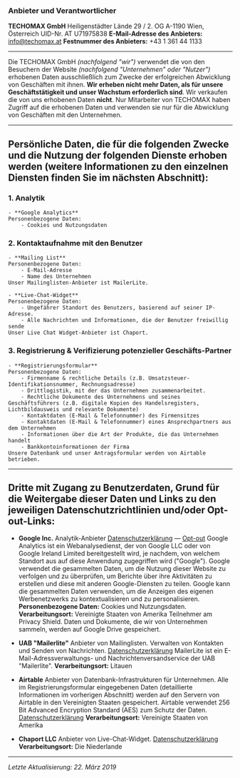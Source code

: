 ### Anbieter und Verantwortlicher
**TECHOMAX GmbH**
Heiligenstädter Lände 29 / 2. OG
A-1190 Wien, Österreich
UID-Nr. AT U71975838
**E-Mail-Adresse des Anbieters:** info@techomax.at
**Festnummer des Anbieters:** +43 1 361 44 1133
- - - -
Die TECHOMAX GmbH *(nachfolgend "wir")* verwendet die von den Besuchern der Website *(nachfolgend "Unternehmen" oder "Nutzer")* erhobenen Daten ausschließlich zum Zwecke der erfolgreichen Abwicklung von Geschäften mit ihnen. **Wir erheben nicht mehr Daten, als für unsere Geschäftstätigkeit und unser Wachstum erforderlich sind**. Wir verkaufen die von uns erhobenen Daten **nicht**. Nur Mitarbeiter von TECHOMAX haben Zugriff auf die erhobenen Daten und verwenden sie nur für die Abwicklung von Geschäften mit den Unternehmen.
- - - -
## Persönliche Daten, die für die folgenden Zwecke und die Nutzung der folgenden Dienste erhoben werden (weitere Informationen zu den einzelnen Diensten finden Sie im nächsten Abschnitt):
### 1. Analytik
	- **Google Analytics**
	Personenbezogene Daten:
		- Cookies und Nutzungsdaten

### 2. Kontaktaufnahme mit den Benutzer
	- **Mailing List**
	Personenbezogene Daten:
		- E-Mail-Adresse
		- Name des Unternehmen
	Unser Mailinglisten-Anbieter ist MailerLite.
	
	- **Live-Chat-Widget**
	Personenbezogene Daten:
		- Ungefährer Standort des Benutzers, basierend auf seiner IP-Adresse.
		- Alle Nachrichten und Informationen, die der Benutzer freiwillig sende
	Unser Live Chat Widget-Anbieter ist Chaport. 

### 3. Registrierung & Verifizierung potenzieller Geschäfts-Partner
	- **Registrierungsformular**
	Personenbezogene Daten:
		- Firmenname & rechtliche Details (z.B. Umsatzsteuer-Identifikationsnummer, Rechnungsadresse)
		- Drittlogistik, mit der das Unternehmen zusammenarbeitet.
		- Rechtliche Dokumente des Unternehmens und seines Geschäftsführers (z.B. digitale Kopien des Handelsregisters, Lichtbildausweis und relevante Dokumente)
		- Kontaktdaten (E-Mail & Telefonnummer) des Firmensitzes
		- Kontaktdaten (E-Mail & Telefonnummer) eines Ansprechpartners aus dem Unternehmen 
		- Informationen über die Art der Produkte, die das Unternehmen handelt
		- Bankkontoinformationen der Firma
	Unsere Datenbank und unser Antragsformular werden von Airtable betrieben.
- - - -
## Dritte mit Zugang zu Benutzerdaten, Grund für die Weitergabe dieser Daten und Links zu den jeweiligen Datenschutzrichtlinien und/oder Opt-out-Links:
- **Google Inc.**
Analytik-Anbieter
[Datenschutzerklärung](https://policies.google.com/privacy?hl=de) — [Opt-out](https://tools.google.com/dlpage/gaoptout)
Google Analytics ist ein Webanalysedienst, der von Google LLC oder von Google Ireland Limited bereitgestellt wird, je nachdem, von welchem Standort aus auf diese Anwendung zugegriffen wird ("Google"). Google verwendet die gesammelten Daten, um die Nutzung dieser Website zu verfolgen und zu überprüfen, um Berichte über ihre Aktivitäten zu erstellen und diese mit anderen Google-Diensten zu teilen.
Google kann die gesammelten Daten verwenden, um die Anzeigen des eigenen Werbenetzwerks zu kontextualisieren und zu personalisieren.
**Personenbezogene Daten:** Cookies und Nutzungsdaten.
**Verarbeitungsort:** Vereinigte Staaten von Amerika
Teilnehmer am Privacy Shield. 
Daten und Dokumente, die wir von Unternehmen sammeln, werden auf Google Drive gespeichert.

- **UAB "Mailerlite"**
Anbieter von Mailinglisten. Verwalten von Kontakten und Senden von Nachrichten.
[Datenschutzerklärung](https://www.mailerlite.com/legal/privacy-policy)
MailerLite ist ein E-Mail-Adressverwaltungs- und Nachrichtenversandservice der UAB "Mailerlite".
**Verarbeitungsort:** Litauen

- **Airtable**
Anbieter von Datenbank-Infrastrukturen für Unternehmen. Alle im Registrierungsformular eingegebenen Daten (detaillierte Informationen im vorherigen Abschnitt) werden auf den Servern von Airtable in den Vereinigten Staaten gespeichert. Airtable verwendet 256 Bit Advanced Encryption Standard (AES) zum Schutz der Daten.
[Datenschutzerklärung](https://airtable.com/privacy)
**Verarbeitungsort:** Vereinigte Staaten von Amerika

- **Chaport LLC**
Anbieter von Live-Chat-Widget.
[Datenschutzerklärung](https://www.chaport.com/privacy)
**Verarbeitungsort:** Die Niederlande

- - - -

*Letzte Aktualisierung: 22. März 2019*